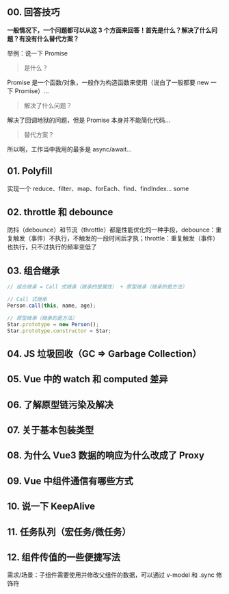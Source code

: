 ## 00. 回答技巧

**一般情况下，一个问题都可以从这 3 个方面来回答！首先是什么？解决了什么问题？有没有什么替代方案？**

举例：说一下 Promise

> 是什么？

Promise 是一个函数/对象，一般作为构造函数来使用（说白了一般都要 new 一下 Promise）...

> 解决了什么问题？

解决了回调地狱的问题，但是 Promise 本身并不能简化代码...

> 替代方案？

所以啊，工作当中我用的最多是 async/await...

## 01. Polyfill

实现一个 reduce、filter、map、forEach、find、findIndex... some

## 02. throttle 和 debounce

防抖（debounce）和节流（throttle）都是性能优化的一种手段，debounce：重复触发（事件）不执行，不触发的一段时间后才执；throttle：重复触发（事件）也执行，只不过执行的频率变低了

## 03. 组合继承

```js
// 组合继承 = Call 式继承（继承的是属性） + 原型继承（继承的是方法）
```

```js
// Call 式继承
Person.call(this, name, age);
```

```js
// 原型继承（继承的是方法）
Star.prototype = new Person();
Star.prototype.constructor = Star;
```

## 04. JS 垃圾回收（GC => Garbage Collection）

## 05. Vue 中的 watch 和 computed 差异

## 06. 了解原型链污染及解决

## 07. 关于基本包装类型

## 08. 为什么 Vue3 数据的响应为什么改成了 Proxy

## 09. Vue 中组件通信有哪些方式

## 10. 说一下 KeepAlive

## 11. 任务队列（宏任务/微任务）

## 12. 组件传值的一些便捷写法

需求/场景：子组件需要使用并修改父组件的数据，可以通过 v-model 和 .sync 修饰符
